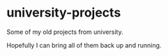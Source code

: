 university-projects
====================

Some of my old projects from university.

Hopefully I can bring all of them back up and running.